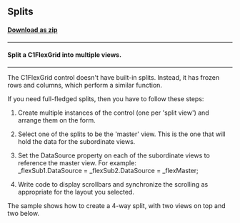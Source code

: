 ## Splits
#### [Download as zip](https://grapecity.github.io/DownGit/#/home?url=https://github.com/GrapeCity/ComponentOne-WinForms-Samples/tree/master/NetFramework\FlexGrid\VB\Splits)
____
#### Split a C1FlexGrid into multiple views.
____
The C1FlexGrid control doesn't have built-in splits. Instead, it has frozen rows and columns, which perform a similar function. 

If you need full-fledged splits, then you have to follow these steps: 

1) Create multiple instances of the control (one per 'split view') and arrange them on the form. 

2) Select one of the splits to be the 'master' view. This is the one that will hold the data for the subordinate views. 

3) Set the DataSource property on each of the subordinate views to reference the master view. For example:<br> _flexSub1.DataSource = _flexSub2.DataSource = _flexMaster; 

4) Write code to display scrollbars and synchronize the scrolling as appropriate for the layout you selected. 

The sample shows how to create a 4-way split, with two views on top and two below. 

